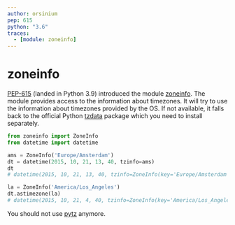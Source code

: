 ```yaml
---
author: orsinium
pep: 615
python: "3.6"
traces:
  - [module: zoneinfo]
---
```


# zoneinfo

[PEP-615](https://peps.python.org/pep-0615/) (landed in Python 3.9) introduced the module [zoneinfo](https://docs.python.org/3/library/zoneinfo.html). The module provides access to the information about timezones. It will try to use the information about timezones provided by the OS. If not available, it falls back to the official Python [tzdata](https://github.com/python/tzdata) package which you need to install separately.

```python
from zoneinfo import ZoneInfo
from datetime import datetime

ams = ZoneInfo('Europe/Amsterdam')
dt = datetime(2015, 10, 21, 13, 40, tzinfo=ams)
dt
# datetime(2015, 10, 21, 13, 40, tzinfo=ZoneInfo(key='Europe/Amsterdam'))

la = ZoneInfo('America/Los_Angeles')
dt.astimezone(la)
# datetime(2015, 10, 21, 4, 40, tzinfo=ZoneInfo(key='America/Los_Angeles'))
```

You should not use [pytz](https://pypi.org/project/pytz/) anymore.
